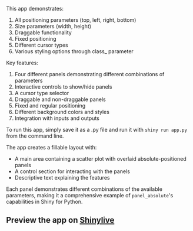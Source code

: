 This app demonstrates:

1. All positioning parameters (top, left, right, bottom)
2. Size parameters (width, height)
3. Draggable functionality
4. Fixed positioning
5. Different cursor types
6. Various styling options through class_ parameter

Key features:

1. Four different panels demonstrating different combinations of parameters
2. Interactive controls to show/hide panels
3. A cursor type selector
4. Draggable and non-draggable panels
5. Fixed and regular positioning
6. Different background colors and styles
7. Integration with inputs and outputs

To run this app, simply save it as a .py file and run it with `shiny run app.py` from the command line.

The app creates a fillable layout with:
- A main area containing a scatter plot with overlaid absolute-positioned panels
- A control section for interacting with the panels
- Descriptive text explaining the features

Each panel demonstrates different combinations of the available parameters, making it a comprehensive example of `panel_absolute`'s capabilities in Shiny for Python.
## Preview the app on [Shinylive](https://shinylive.io/py/app/#h=0&code=NobwRAdghgtgpmAXAAjFADugdOgnmAGlQGMB7CAFzkqVQDMAnUmZAZwAsBLCXZTmdKQYVkDOFGIVOANzgAdCI2ZsuPLHAAe6Ma1Z8BQkd3QBXCkROciYiABM4DBf0HDk6KHah6vb204OuECYCvD4Q6AoKAMTIALJQANZwyCbobMzJrLDoADbJtlAUUAq2dMgAvL5YACKFUABiDLBwABQgCsidyADkGt0o4VhNdsxYEEIwUDktAAxEAIwLMzMAlAQdXd24-ciDw7aj4wyT03PIi+fLKwoAvtcQCpY4UADmcAD6pOgUrC1SFHlynIwAAFDxwHLIACCACNWKQcmZktU4DBSMCiHRODkclAYYCACoMExwe7ROJQbjIMiUagUBQAd04FHYKU4WFxuFIZneZERMAgvz57yZthZrHKwAAHEQACwAXRWiA2nSZLLZWGIUAYthaSpVXU6Ty1Ove7HE9gYLWB8SpYIgEOB90NhoNhpiAGUtRQqAw3DlSCIKKRkPY0YKKE0qMgWckYV5kjSqJQ3V0AAI2S04AP0iAurr2Mqsb2+vXKvP5l1iCgmBh50rZwNYYuFUu9bpELbdMkV-Mxe0Q5Bq1nB9AAWjydBEglYzM45G4L1TquZrKe7gdOXeePhiKo1t7lc6o6BYHmM3QGgxy5dk4op-Pl+vh6PopZD4ArBer4Qb4bzZwLzsPewLnt+z5HoathNC8Lx4oSxJwOsL6VsQtbwgwp5orIEGQZ0xC4ro7ynjCLxjto-DarwVAaBQY4Mlw0bjgATKI3J2HAfhgDe+oofmwLVDBcH4skBJfGOAAycBTsgA45MCf5dE8kwMAkBwMhA1pgIJrzIPAyDauxtgAIROpEfHIP24KQsOMbiQwgHAW4pCzlIC4QEuFm2eu1nbnCCJIgeeHHl8D7gb+FmGg5QEgWe4XIcFQ6cGK7CfvFimdABMVhelkUFkJ8FwOU9RTKwSEZdShGsMRwKkWOrAmMQxBwLoMaaHRDHMskLFsSYHFcTx5aJcC9ScBonHIGJ44AEqOSIckKXlnQ3lZm5JeqMKBsGMATtJ04uXO7mea+q4ahuEJ+bugUVZtPrMGFT4RYld4PT+CXBW+qWgV+j3vXhWXATlv0VdBrzCQhJJ-ZBaEMBhp6FlAJg5PST3BQRXjVSRZEMtqECLm4Y6sUwfX2ANFm8cNYAAEJbcwkl7bJ1mLYlTzGDyQTwA5xBaRzGLIMCABywQwg4yqEMgqzmUeq2DrZt3bWO0VOTOh14x5Bl2MgWLjbYzmufODxeadPmbpdAX7jdtMwK9uF4UrsWPm9FWfWlwNLcgAMO8sbuJdrnHlESkMVejRFY2O3B0CGNEdYx3WE71-XM5WFPBSNY0TSCB1uXmC3ce7GbUFm0cg9JWvp7Y7zR2WFVRXANZ1lrwIAGpTCSKAgGzFBjMEeo3ItBoxAAwuQkYIm4TOHt57ImrqKf5sa2oV+aUCWlpcnIMPlBMDkrBmRZrPhDyrBqsQ7BaRwpAMu85073zwIeuwl-QjijObrv4uB6SN4H6YFDvGVeRJBBVTmAGGGFK64HQPIVGeFgSD3QkISakDoFQyPKfUgnBmoSmAMCRGwY75gGwig-mYAEZIxRkQYE3BzQORRvKHi5kC4SCkLIdQdA6BwEkCUUu7xq6Hk4GUTuzZH5Xxvr8OeLonipAKFQSu7UtJiP-kUGs79KGgmst4MQyBpCcFnCJPehoIRlSGpWKR6AZEfCrsCRRrBlEmFUSQuSmjkhcFsPYB4YAewxChG49I+l7DFgct8GQyRi5BHZCpNSl9NIKW4nnKICTX6DlhFdaMKI0TmQJFwPQYYQwXwZFqMqehYzaO1POex48mjwF9HoUgZQAAGJsLo7nNnAep5YFAACpkCdM6aOIgd5rBzSIPLZgvSUCZ31uQGM5px6bi6T0zpn0iCe3GcgD0dc5mDlsPwags5yC7wgN03poNYKFTWVCHEl8AD02g4CyEoFsyEpyXiLgWb0v2tg1mjQ0E8vWqtRAQkKCEuy2jOBwAZC4XMxzOlgKEGswe7APBvGpAgv0GAoHag8M1SIcSnRgBuEQcA0B4C0DAGIAAjpYMQ8BKCsCwBQWi4tQEjzpGShQkwKC5EDDkTgMIFAczwAoDcBRDkVQJfKIAA)
